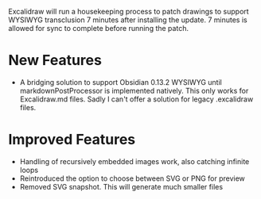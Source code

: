 Excalidraw will run a housekeeping process to patch drawings to support WYSIWYG transclusion 7 minutes after installing the update. 7 minutes is allowed for sync to complete before running the patch.

# New Features
- A bridging solution to support Obsidian 0.13.2 WYSIWYG until markdownPostProcessor is implemented natively. This only works for Excalidraw.md files. Sadly I can't offer a solution for legacy .excalidraw files.

# Improved Features
- Handling of recursively embedded images work, also catching infinite loops
- Reintroduced the option to choose between SVG or PNG for preview
- Removed SVG snapshot. This will generate much smaller files